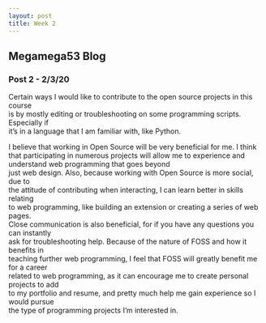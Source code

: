 ```yaml
---
layout: post
title: Week 2
---
```


## Megamega53 Blog

### Post 2 - 2/3/20

Certain ways I would like to contribute to the open source projects in this course  
is by mostly editing or troubleshooting on some programming scripts. Especially if   
it’s in a language that I am familiar with, like Python.

I believe that working in Open Source will be very beneficial for me. I think that participating in numerous projects will allow me to experience and understand web programming that goes beyond   
just web design. Also, because working with Open Source is more social, due to   
the attitude of contributing when interacting, I can learn better in skills relating   
to web programming, like building an extension or creating a series of web pages.   
Close communication is also beneficial, for if you have any questions you can instantly   
ask for troubleshooting help. Because of the nature of FOSS and how it benefits in   
teaching further web programming, I feel that FOSS will greatly benefit me for a career   
related to web programming, as it can encourage me to create personal projects to add   
to my portfolio and resume, and pretty much help me gain experience so I would pursue   
the type of programming projects I’m interested in.
